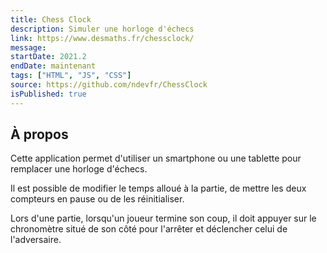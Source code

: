 ```yaml
---
title: Chess Clock
description: Simuler une horloge d'échecs
link: https://www.desmaths.fr/chessclock/
message:
startDate: 2021.2
endDate: maintenant
tags: ["HTML", "JS", "CSS"]
source: https://github.com/ndevfr/ChessClock
isPublished: true
---
```


## À propos

Cette application permet d'utiliser un smartphone ou une tablette pour remplacer une horloge d'échecs.

Il est possible de modifier le temps alloué à la partie, de mettre les deux compteurs en pause ou de les réinitialiser.

Lors d'une partie, lorsqu'un joueur termine son coup, il doit appuyer sur le chronomètre situé de son côté pour l'arrêter et déclencher celui de l'adversaire.
